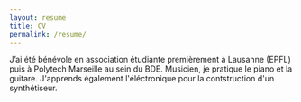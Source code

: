 ```yaml
---
layout: resume
title: CV
permalink: /resume/
---
```


J’ai été bénévole en association étudiante premièrement à Lausanne (EPFL) puis à Polytech Marseille au sein du BDE. Musicien, je pratique le piano et la guitare. J'apprends également l'éléctronique pour la contstruction d'un synthétiseur.